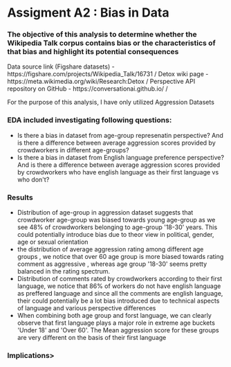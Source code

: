<h1> Assigment A2 : Bias in Data</h1>

<h3>The objective of this analysis to determine whether the Wikipedia Talk corpus contains bias or the characteristics of that bias and highlight its potential consequences</h3>
Data source link (Figshare datasets) - https://figshare.com/projects/Wikipedia_Talk/16731 /
Detox wiki page - https://meta.wikimedia.org/wiki/Research:Detox /
Perspective API repository on GitHub - https://conversationai.github.io/ /

For the purpose of this analysis, I have only utilized Aggression Datasets

<h3> EDA included investigating following questions:</h3>
<ul>
    <li> Is there a bias in dataset from age-group represenatin perspective? And is there a difference between average aggression scores provided by crowdworkers in different age-groups?</li>
<li> Is there a bias in dataset from English language preference perspective? And is there a difference between average aggression scores provided by crowdworkers who have english language as their first language vs who don't? </li>
    </ul>

<h3> Results </h3>
<ul>
    <li>Distribution of age-group in aggression dataset suggests that crowdworker age-group was biased towards young age-group as we see 48% of crowdworkers belonging to age-group '18-30' years. This could potentially introduce bias due to theor view in political, gender, age or sexual orientation</li>
    <li>the distribution of average aggression rating among different age groups , we notice that over 60 age group is more biased towards rating comment as aggressive , whereas age group '18-30' seems pretty balanced in the rating spectrum. </li>
    <li>Distribution of comments rated by crowdworkers according to their first language, we notice that 86% of workers do not have english language as preffered language and since all the comments are english language, their could potentially be a lot bias introduced due to technical aspects of language and various perspective differences</li>
    <li>When combining both age group and forst language, we can clearly observe that first language plays a major role in extreme age buckets 'Under 18' and 'Over 60'. The Mean aggression score for these groups are very different on the basis of their first language</li>
    </ul>
    
<h3> Implications> </h3>
